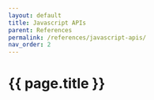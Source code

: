 ```yaml
---
layout: default
title: Javascript APIs
parent: References
permalink: /references/javascript-apis/
nav_order: 2
---
```


# {{ page.title }}

